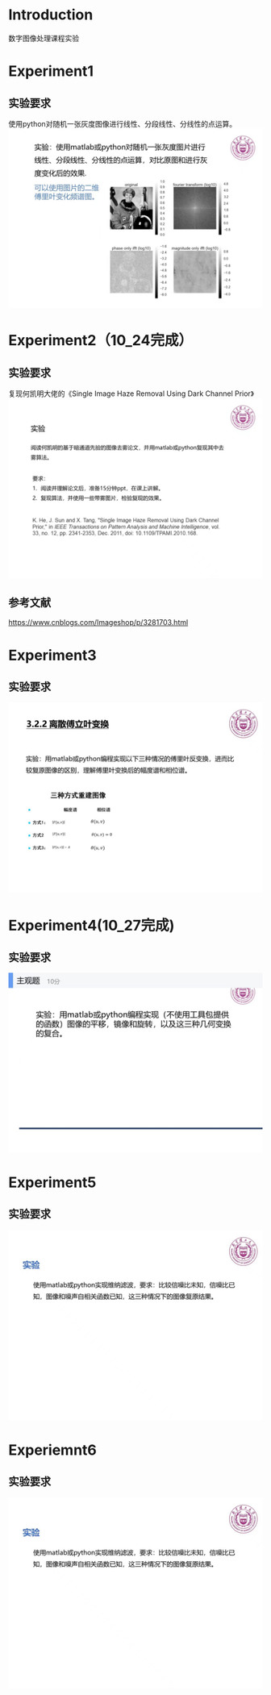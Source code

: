 # Introduction
数字图像处理课程实验
# Experiment1
## 实验要求
使用python对随机一张灰度图像进行线性、分段线性、分线性的点运算。
<img src=./assest/experiment1.jpeg>

# Experiment2（10_24完成）
## 实验要求
复现何凯明大佬的《Single Image Haze Removal Using Dark Channel Prior》
<img src=./assest/experiment2.jpeg>
## 参考文献
https://www.cnblogs.com/Imageshop/p/3281703.html
# Experiment3
## 实验要求
<img src=./assest/experiment3.jpeg>

# Experiment4(10_27完成)
## 实验要求
<img src=./assest/experiment4.jpeg>

# Experiment5
## 实验要求
<img src=./assest/experiment5.jpg>

# Experiemnt6
## 实验要求
<img src=./assest/experiment6.jpg>